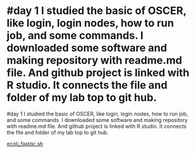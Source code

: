#day 1
I studied the basic of OSCER, like login, login nodes, how to run job, and some commands. 
I downloaded some software and making repository with readme.md file. And github project is linked with R studio. It connects the file and folder of my lab top to git hub.
=======
#day 1
I studied the basic of OSCER, like login, login nodes, how to run job, and some commands. 
I downloaded some software and making repository with readme.md file. And github project is linked with R studio. It connects the file and folder of my lab top to git hub.

[ecoli_fastqc.sh](ecoli_fastqc.sh)
